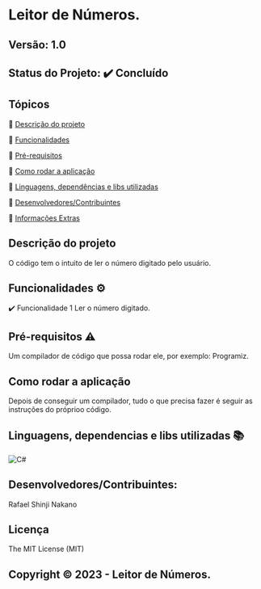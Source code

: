 # Leitor de Números.
## Versão: 1.0 
## Status do Projeto: ✔️ Concluído

## Tópicos
🔹 [Descrição do projeto](https://github.com/Vharkus/AF#descri%C3%A7%C3%A3o-do-projeto)

🔹 [Funcionalidades](https://github.com/Vharkus/AF#funcionalidades-%EF%B8%8F)

🔹 [Pré-requisitos](https://github.com/Vharkus/AF#pr%C3%A9-requisitos-%EF%B8%8F)

🔹 [Como rodar a aplicação](https://github.com/Vharkus/AF#como-rodar-a-aplica%C3%A7%C3%A3o)

🔹 [Linguagens, dependências e libs utilizadas](https://github.com/Vharkus/AF#linguagens-dependencias-e-libs-utilizadas-)

🔹 [Desenvolvedores/Contribuintes](https://github.com/Vharkus/AF#desenvolvedorescontribuintes)

🔹 [Informações Extras](https://github.com/Vharkus/AF#copyright-%EF%B8%8F-2023---leitor-de-n%C3%BAmeros)

## Descrição do projeto
O código tem o intuito de ler o número digitado pelo usuário.
## Funcionalidades ⚙️
✔️ Funcionalidade 1
Ler o número digitado.

## Pré-requisitos ⚠️    
Um compilador de código que possa rodar ele, por exemplo: Programiz.

## Como rodar a aplicação 
Depois de conseguir um compilador, tudo o que precisa fazer é seguir as instruções do próprioo código.

## Linguagens, dependencias e libs utilizadas 📚
![C#](https://img.shields.io/badge/C%23-239120?style=for-the-badge&logo=c-sharp&logoColor=white)

## Desenvolvedores/Contribuintes:
Rafael Shinji Nakano

## Licença
The MIT License (MIT)

## Copyright ©️ 2023 - Leitor de Números.
